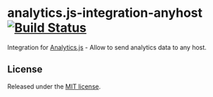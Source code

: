 # analytics.js-integration-anyhost [![Build Status][ci-badge]][ci-link]

Integration for [Analytics.js][] - Allow to send analytics data to any host.

## License

Released under the [MIT license](License.md).


[Analytics.js]: https://segment.com/docs/libraries/analytics.js/
[ci-link]: https://circleci.com/gh/tomako/analytics.js-integration-anyhost
[ci-badge]: https://circleci.com/gh/tomako/analytics.js-integration-anyhost.svg?style=svg
